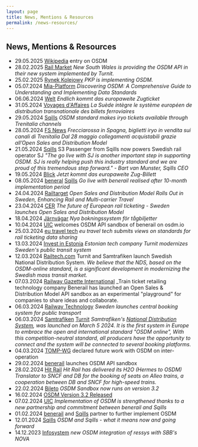 ```yaml
---
layout: page
title: News, Mentions & Resources
permalink: /news-resources/
---
```


## News, Mentions & Resources

- 29.05.2025
  [Wikipedia](https://de.wikipedia.org/wiki/Open_Sales_and_Distribution_Model) entry on OSDM
- 28.02.2025
  [Rail Market](https://de.railmarket.com/news/technology-innovation/7020-transport-for-new-south-wales-with-a-new-turnit-software-from-estonia?region=na) _New South Wales is providing the OSDM API in their new system implemented by Turnit._
- 25.02.2025
  [Rynek Kolejowy](https://www.rynek-kolejowy.pl/wiadomosci/sprzedazowa-rewolucja-w-pkp-intercity-na-horyzoncie-122292.html) _PKP is implementing OSDM._
- 05.07.2024
  [Mia-Platform](https://mia-platform.eu/blog/open-sales-distribution-model-osdm/)
  _Discovering OSDM: A Comprehensive Guide to Understanding and Implementing Data Standards_
- 06.06.2024
  [Welt](https://www.welt.de/reise/nah/article251491844/Mit-der-Bahn-ins-Ausland-Das-europaweite-Ticket-kommt.html)
  _Endlich kommt das europaweite Zugticket_
- 31.05.2024
  [Voyages d'Affaires](https://www.voyages-d-affaires.com/systeme-europeen-distribution-transnationale-ferroviaire-20240531.html)
  _La Suède intègre le système européen de distribution transnationale des
  billets ferroviaires_
- 29.05.2024
  [Sqills](https://www.sqills.com/knowledge-hub/osdm-standard-makes-iryo-tickets-available-through-trenitalia-channels)
  _OSDM standard makes iryo tickets available through Trenitalia channels_
- 28.05.2024
  [FS News](https://www.fsnews.it/it/focus-on/servizi/2024/5/28/frecciarossa-spagna-iryo-vendita-canali-trenitalia.html)
  _Frecciarossa in Spagna, biglietti iryo in vendita sui canali di Trenitalia
  Dal 28 maggio collegamenti acquistabili grazie all’Open Sales and Distribution
  Model_
- 21.05.2024
  [Sqills](https://www.sqills.com/knowledge-hub/s3-passenger-from-sqills-now-powers-swedish-rail-operator-sj)
  S3 Passenger from Sqills now powers Swedish rail operator SJ _"The go live
  with SJ is another important step in supporting OSDM. SJ is really helping
  push this industry standard and we are proud of this tremendous step
  forward." - Bart van Munster, Sqills CEO_
- 19.05.2024
  [Blick](https://www.blick.ch/wirtschaft/sbb-mit-an-bord-jetzt-kommt-das-europaweite-zug-billett-id19755001.html)
  _Jetzt kommt das europaweite Zug-Billett_
- 08.05.2024 [beneral](https://benerail.com/news/launch-sqills-s3-for-benerail/)
  [Sqills](https://www.sqills.com/knowledge-hub/go-live-with-benerail-a-fact-after-10-month-implementation-period)
  _Go live with benerail realised after 10-month implementation period_
- 24.04.2024
  [Railtarget](https://www.railtarget.eu/business/open-sales-and-distribution-model-rolls-out-in-sweden-enhancing-rail-and-multicarrier-travel-8284.html)
  _Open Sales and Distribution Model Rolls Out in Sweden, Enhancing Rail and
  Multi-carrier Travel_
- 23.04.2024
  [CER](https://www.cer.be/cer-press-releases/the-future-of-european-rail-ticketing-sweden-launches-open-sales-and-distribution-model)
  _The future of European rail ticketing - Sweden launches Open Sales and
  Distribution Model_
- 18.04.2024
  [Järnvägar](https://jarnvagar.nu/nya-bokningssystem-for-tagbiljetter/) _Nya
  bokningssystem för tågbiljetter_
- 10.04.2024
  [UIC](https://uic.org/com/enews/article/uic-welcomes-osdm-api-sandbox-of-benerail-on-osdm-io)
  welcomes OSDM API sandbox of benerail on osdm.io
- 25.03.2024
  [eu travel tech](https://eutraveltech.eu/eu-travel-tech-submits-views-on-standards-for-rail-ticketing-data-sharing/)
  _eu travel tech submits views on standards for rail ticketing data sharing_
- 13.03.2024
  [Invest in Estonia](https://investinestonia.com/estonian-tech-company-turnit-modernises-swedens-public-transit-system/)
  _Estonian tech company Turnit modernizes Sweden&apos;s public transit system_
- 12.03.2024
  [Railtech.com](https://www.railtech.com/digitalisation/2024/03/12/turnit-and-samtrafiken-launch-swedish-national-distribution-system/)
  Turnit and Samtrafiken launch Swedish National Distribution System. _We
  believe that the NDS, based on the OSDM-online standard, is a significant
  development in modernizing the Swedish mass transit market._
- 07.03.2024
  [Railway Gazette International](https://www.railwaygazette.com/business/open-sales-and-distribution-model-api-sandbox-launched/66053.article)
  \_Train ticket retailing technology company Benerail has launched an Open
  Sales & Distribution Model API sandbox as an experimental "playground" for
  companies to share ideas and collaborate.
- 06.03.2024
  [Railway Technology](https://www.railway-technology.com/news/sweden-central-booking-system-public-transport/)
  _Sweden launches central booking system for public transport_
- 06.03.2024
  [Samtrafiken](https://www.linkedin.com/feed/update/urn:li:activity:7171056852099686401/)
  [Turnit](https://blog.turnit.com/turnit-and-samtrafiken-launch-swedish-national-distribution-system)
  _Samtrafiken's
  [National Distribution System](https://samtrafiken.se/services/national-distribution-system/),
  was launched on March 5 2024. It is the first system in Europe to embrace the
  open and international standard "OSDM online", With this competition-neutral
  standard, all producers have the opportunity to connect and the system will be
  connected to several booking platforms._
- 04.03.2024 [TOMP-WG](https://tomp-wg.org/?p=747) declared future work with
  OSDM on inter-operation
- 29.02.2024
  [benerail](https://benerail.com/news/benerail-launches-osdm-api-sandbox/)
  launches OSDM API sandbox
- 28.02.2024 [Hit Rail](https://www.hitrail.com/OSDM-H2O-Translator-for-SNCF)
  _Hit Rail has delivered its H2O (Hermes to OSDM) Translator to SNCF and DB for
  the booking of seats on Alleo trains, a cooperation between DB and SNCF for
  high-speed trains._
- 22.02.2024
  [Bileto](https://www.bileto.com/en/blog/developer-osdm-sandbox-now-runs-on-version-32)
  _OSDM Sandbox now runs on version 3.2_
- 16.02.2024
  [OSDM Version 3.2 Released](https://osdm.io/osdm/update/2024/02/16/OSDM-V3.2-released/)
- 07.02.2024
  [UIC](https://uic.org/com/enews/article/implementation-of-osdm-is-strengthened-thanks-to-a-new-partnership-and)
  _Implementation of OSDM is strengthened thanks to a new partnership and
  commitment between benerail and Sqills_
- 01.02.2024
  [benerail](https://benerail.com/news/benerail-and-sqills-join-forces-to-further-implement-standardisation/)
  and
  [Sqills](https://www.sqills.com/knowledge-hub/sqills-and-benerail-join-forces-to-further-implement-osdm-standardisation)
  partner to further implement OSDM
- 12.01.2024
  [Sqills](https://www.sqills.com/knowledge-hub/osdm-and-sqills-what-it-means-now-and-going-forward)
  _OSDM and Sqills - what it means now and going forward_
- 14.12.2023
  [Infosystem](https://www.infosystem.ch/aktuelles/ressys-osdm-integration) _new
  OSDM integration of ressys with SBB's NOVA_
